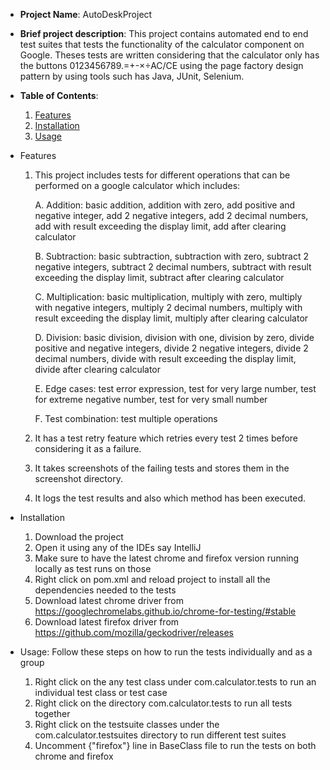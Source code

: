 - **Project Name**: AutoDeskProject

- **Brief project description**:
   This project contains automated end to end test suites that tests the functionality of the calculator component on Google.
   Theses tests are written considering that the calculator only has the buttons 0123456789.=+-×÷AC/CE using the page factory design
   pattern by using tools such has Java, JUnit, Selenium.

- **Table of Contents**:
   1. [Features](#Features)
   2. [Installation](#Installation)
   3. [Usage](#Usage)
  
- <a name="Features">Features</a>
    1. This project includes tests for different operations that can be performed on a google calculator which includes:

        A. Addition: basic addition, addition with zero, add positive and negative integer, add 2 negative integers, add 2 decimal numbers, add with result exceeding the display limit, add after clearing calculator
        
        B. Subtraction: basic subtraction, subtraction with zero, subtract 2 negative integers, subtract 2 decimal numbers, subtract with result exceeding the display limit, subtract after clearing calculator
        
        C. Multiplication: basic multiplication, multiply with zero, multiply with negative integers, multiply 2 decimal numbers, multiply with result exceeding the display limit, multiply after clearing calculator
        
        D. Division: basic division, division with one, division by zero, divide positive and negative integers, divide 2 negative integers, divide 2 decimal numbers, divide with result exceeding the display limit, divide after clearing calculator
        
        E. Edge cases: test error expression, test for very large number, test for extreme negative number, test for very small number
        
        F. Test combination: test multiple operations
       
    3. It has a test retry feature which retries every test 2 times before considering it as a failure.
    4. It takes screenshots of the failing tests and stores them in the screenshot directory.
    5. It logs the test results and also which method has been executed.


- <a name="Installation">Installation</a>
    1. Download the project
    2. Open it using any of the IDEs say IntelliJ
    3. Make sure to have the latest chrome and firefox version running locally as test runs on those
    4. Right click on pom.xml and reload project to install all the dependencies needed to the tests
    5. Download latest chrome driver from https://googlechromelabs.github.io/chrome-for-testing/#stable
    6. Download latest firefox driver from https://github.com/mozilla/geckodriver/releases

- <a name="Usage">Usage</a>: Follow these steps on how to run the tests individually and as a group
    1. Right click on the any test class under com.calculator.tests to run an individual test class or test case
    2. Right click on the directory com.calculator.tests to run all tests together
    3. Right click on the testsuite classes under the com.calculator.testsuites directory to run different test suites
    4. Uncomment {"firefox"} line in BaseClass file to run the tests on both chrome and firefox


